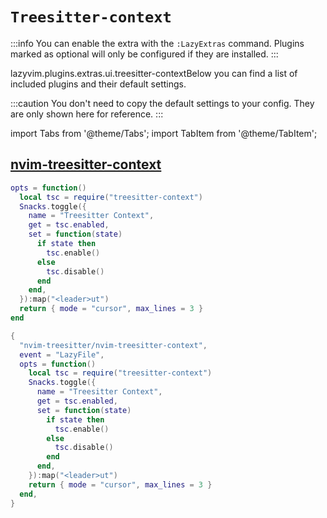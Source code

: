 # `Treesitter-context`

<!-- plugins:start -->

:::info
You can enable the extra with the `:LazyExtras` command.
Plugins marked as optional will only be configured if they are installed.
:::

lazyvim.plugins.extras.ui.treesitter-contextBelow you can find a list of included plugins and their default settings.

:::caution
You don't need to copy the default settings to your config.
They are only shown here for reference.
:::

import Tabs from '@theme/Tabs';
import TabItem from '@theme/TabItem';

## [nvim-treesitter-context](https://github.com/nvim-treesitter/nvim-treesitter-context)

<Tabs>

<TabItem value="opts" label="Options">

```lua
opts = function()
  local tsc = require("treesitter-context")
  Snacks.toggle({
    name = "Treesitter Context",
    get = tsc.enabled,
    set = function(state)
      if state then
        tsc.enable()
      else
        tsc.disable()
      end
    end,
  }):map("<leader>ut")
  return { mode = "cursor", max_lines = 3 }
end
```

</TabItem>


<TabItem value="code" label="Full Spec">

```lua
{
  "nvim-treesitter/nvim-treesitter-context",
  event = "LazyFile",
  opts = function()
    local tsc = require("treesitter-context")
    Snacks.toggle({
      name = "Treesitter Context",
      get = tsc.enabled,
      set = function(state)
        if state then
          tsc.enable()
        else
          tsc.disable()
        end
      end,
    }):map("<leader>ut")
    return { mode = "cursor", max_lines = 3 }
  end,
}
```

</TabItem>

</Tabs>

<!-- plugins:end -->
